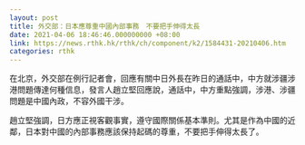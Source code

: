 ```yaml
---
layout: post
title: 外交部：日本應尊重中國內部事務　不要把手伸得太長
date: 2021-04-06 18:46:46.000000000 +08:00
link: https://news.rthk.hk/rthk/ch/component/k2/1584431-20210406.htm
categories: rthk
---
```


在北京，外交部在例行記者會，回應有關中日外長在昨日的通話中，中方就涉疆涉港問題傳達何種信息，發言人趙立堅回應說，通話中，中方重點強調，涉港、涉疆問題是中國內政，不容外國干涉。

趙立堅強調，日方應正視客觀事實，遵守國際關係基本準則。尤其是作為中國的近鄰，日本對中國的內部事務應該保持起碼的尊重，不要把手伸得太長了。
